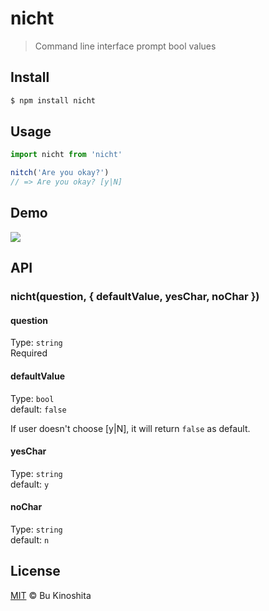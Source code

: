 # nicht
> Command line interface prompt bool values

## Install
```bash
$ npm install nicht
```

## Usage
```javascript
import nicht from 'nicht'

nitch('Are you okay?')
// => Are you okay? [y|N]
```

## Demo

<img src="https://cldup.com/h0RkelnjlQ.gif"/>

## API

### nicht(question, { defaultValue, yesChar, noChar })

#### question

Type: `string`<br/>
Required

#### defaultValue

Type: `bool`<br/>
default: `false`

If user doesn't choose [y|N], it will return `false` as default.

#### yesChar

Type: `string`<br/>
default: `y`

#### noChar

Type: `string`<br/>
default: `n`

## License

[MIT](https://raw.githubusercontent.com/bukinoshita/nicht/master/LICENSE) &copy; Bu Kinoshita
